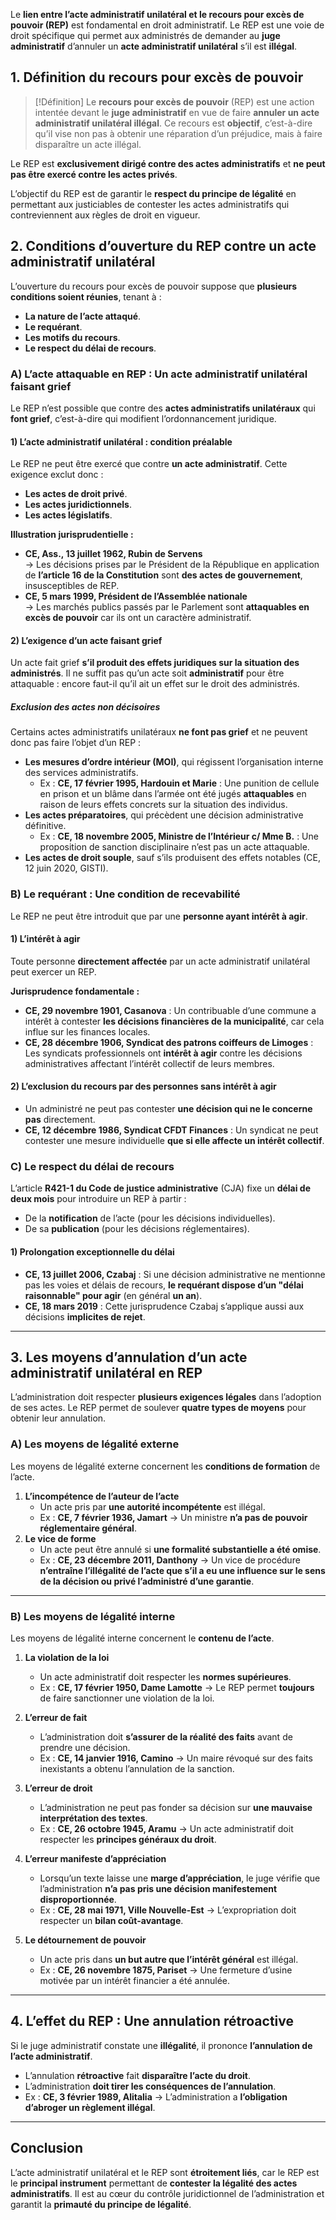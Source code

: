 Le **lien entre l’acte administratif unilatéral et le recours pour excès de pouvoir (REP)** est fondamental en droit administratif. Le REP est une voie de droit spécifique qui permet aux administrés de demander au **juge administratif** d’annuler un **acte administratif unilatéral** s’il est **illégal**.

## 1. **Définition du recours pour excès de pouvoir**

> [!Définition] Le **recours pour excès de pouvoir** (REP) est une action intentée devant le **juge administratif** en vue de faire **annuler un acte administratif unilatéral illégal**. Ce recours est **objectif**, c’est-à-dire qu’il vise non pas à obtenir une réparation d’un préjudice, mais à faire disparaître un acte illégal.

Le REP est **exclusivement dirigé contre des actes administratifs** et **ne peut pas être exercé contre les actes privés**.

L’objectif du REP est de garantir le **respect du principe de légalité** en permettant aux justiciables de contester les actes administratifs qui contreviennent aux règles de droit en vigueur.

## 2. **Conditions d’ouverture du REP contre un acte administratif unilatéral**

L’ouverture du recours pour excès de pouvoir suppose que **plusieurs conditions soient réunies**, tenant à :

- **La nature de l’acte attaqué**.
- **Le requérant**.
- **Les motifs du recours**.
- **Le respect du délai de recours**.

### A) **L’acte attaquable en REP : Un acte administratif unilatéral faisant grief**

Le REP n’est possible que contre des **actes administratifs unilatéraux** qui **font grief**, c’est-à-dire qui modifient l’ordonnancement juridique.

#### 1) **L’acte administratif unilatéral : condition préalable**

Le REP ne peut être exercé que contre **un acte administratif**. Cette exigence exclut donc :

- **Les actes de droit privé**.
- **Les actes juridictionnels**.
- **Les actes législatifs**.

**Illustration jurisprudentielle :**

- **CE, Ass., 13 juillet 1962, Rubin de Servens**  
    → Les décisions prises par le Président de la République en application de **l’article 16 de la Constitution** sont **des actes de gouvernement**, insusceptibles de REP.
- **CE, 5 mars 1999, Président de l’Assemblée nationale**  
    → Les marchés publics passés par le Parlement sont **attaquables en excès de pouvoir** car ils ont un caractère administratif.

#### 2) **L’exigence d’un acte faisant grief**

Un acte fait grief **s’il produit des effets juridiques sur la situation des administrés**. Il ne suffit pas qu’un acte soit **administratif** pour être attaquable : encore faut-il qu’il ait un effet sur le droit des administrés.

##### **Exclusion des actes non décisoires**

Certains actes administratifs unilatéraux **ne font pas grief** et ne peuvent donc pas faire l’objet d’un REP :

- **Les mesures d’ordre intérieur (MOI)**, qui régissent l’organisation interne des services administratifs.
    - Ex : **CE, 17 février 1995, Hardouin et Marie** : Une punition de cellule en prison et un blâme dans l’armée ont été jugés **attaquables** en raison de leurs effets concrets sur la situation des individus.
- **Les actes préparatoires**, qui précèdent une décision administrative définitive.
    - Ex : **CE, 18 novembre 2005, Ministre de l’Intérieur c/ Mme B.** : Une proposition de sanction disciplinaire n’est pas un acte attaquable.
- **Les actes de droit souple**, sauf s’ils produisent des effets notables (CE, 12 juin 2020, GISTI).

### B) **Le requérant : Une condition de recevabilité**

Le REP ne peut être introduit que par une **personne ayant intérêt à agir**.

#### **1) L’intérêt à agir**

Toute personne **directement affectée** par un acte administratif unilatéral peut exercer un REP.

**Jurisprudence fondamentale :**

- **CE, 29 novembre 1901, Casanova** : Un contribuable d’une commune a intérêt à contester **les décisions financières de la municipalité**, car cela influe sur les finances locales.
- **CE, 28 décembre 1906, Syndicat des patrons coiffeurs de Limoges** : Les syndicats professionnels ont **intérêt à agir** contre les décisions administratives affectant l’intérêt collectif de leurs membres.

#### **2) L’exclusion du recours par des personnes sans intérêt à agir**

- Un administré ne peut pas contester **une décision qui ne le concerne pas** directement.
- **CE, 12 décembre 1986, Syndicat CFDT Finances** : Un syndicat ne peut contester une mesure individuelle **que si elle affecte un intérêt collectif**.

### C) **Le respect du délai de recours**

L’article **R421-1 du Code de justice administrative** (CJA) fixe un **délai de deux mois** pour introduire un REP à partir :

- De la **notification** de l’acte (pour les décisions individuelles).
- De sa **publication** (pour les décisions réglementaires).

#### **1) Prolongation exceptionnelle du délai**

- **CE, 13 juillet 2006, Czabaj** : Si une décision administrative ne mentionne pas les voies et délais de recours, **le requérant dispose d’un "délai raisonnable" pour agir** (en général **un an**).
- **CE, 18 mars 2019** : Cette jurisprudence Czabaj s’applique aussi aux décisions **implicites de rejet**.

---

## 3. **Les moyens d’annulation d’un acte administratif unilatéral en REP**

L’administration doit respecter **plusieurs exigences légales** dans l’adoption de ses actes. Le REP permet de soulever **quatre types de moyens** pour obtenir leur annulation.

### A) **Les moyens de légalité externe**

Les moyens de légalité externe concernent les **conditions de formation** de l’acte.

1. **L’incompétence de l’auteur de l’acte**
    - Un acte pris par **une autorité incompétente** est illégal.
    - Ex : **CE, 7 février 1936, Jamart** → Un ministre **n’a pas de pouvoir réglementaire général**.
2. **Le vice de forme**
    - Un acte peut être annulé si **une formalité substantielle a été omise**.
    - Ex : **CE, 23 décembre 2011, Danthony** → Un vice de procédure **n’entraîne l’illégalité de l’acte que s’il a eu une influence sur le sens de la décision ou privé l’administré d’une garantie**.

---

### B) **Les moyens de légalité interne**

Les moyens de légalité interne concernent le **contenu de l’acte**.

1. **La violation de la loi**
    
    - Un acte administratif doit respecter les **normes supérieures**.
    - Ex : **CE, 17 février 1950, Dame Lamotte** → Le REP permet **toujours** de faire sanctionner une violation de la loi.
2. **L’erreur de fait**
    
    - L’administration doit **s’assurer de la réalité des faits** avant de prendre une décision.
    - Ex : **CE, 14 janvier 1916, Camino** → Un maire révoqué sur des faits inexistants a obtenu l’annulation de la sanction.
3. **L’erreur de droit**
    
    - L’administration ne peut pas fonder sa décision sur **une mauvaise interprétation des textes**.
    - Ex : **CE, 26 octobre 1945, Aramu** → Un acte administratif doit respecter les **principes généraux du droit**.
4. **L’erreur manifeste d’appréciation**
    
    - Lorsqu’un texte laisse une **marge d’appréciation**, le juge vérifie que l’administration **n’a pas pris une décision manifestement disproportionnée**.
    - Ex : **CE, 28 mai 1971, Ville Nouvelle-Est** → L’expropriation doit respecter un **bilan coût-avantage**.
5. **Le détournement de pouvoir**
    
    - Un acte pris dans **un but autre que l’intérêt général** est illégal.
    - Ex : **CE, 26 novembre 1875, Pariset** → Une fermeture d’usine motivée par un intérêt financier a été annulée.

---

## 4. **L’effet du REP : Une annulation rétroactive**

Si le juge administratif constate une **illégalité**, il prononce **l’annulation de l’acte administratif**.

- L’annulation **rétroactive** fait **disparaître l’acte du droit**.
- L’administration **doit tirer les conséquences de l’annulation**.
- Ex : **CE, 3 février 1989, Alitalia** → L’administration a **l’obligation d’abroger un règlement illégal**.

---

## **Conclusion**

L’acte administratif unilatéral et le REP sont **étroitement liés**, car le REP est le **principal instrument** permettant de **contester la légalité des actes administratifs**. Il est au cœur du contrôle juridictionnel de l’administration et garantit la **primauté du principe de légalité**.